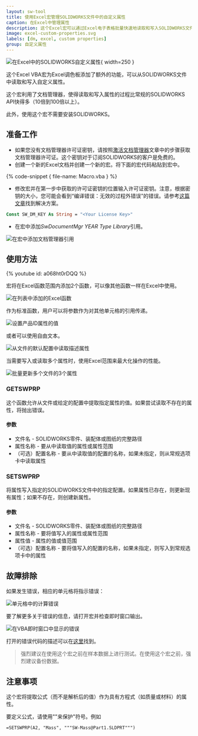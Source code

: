 ```yaml
---
layout: sw-tool
title: 使用Excel宏管理SOLIDWORKS文件中的自定义属性
caption: 在Excel中管理属性
description: 这个Excel宏可以通过Excel电子表格批量快速地读取和写入SOLIDWORKS文件中的自定义属性
image: excel-custom-properties.svg
labels: [dm, excel, custom properties]
group: 自定义属性
---
```

![在Excel中的SOLIDWORKS自定义属性](excel-custom-properties.svg){ width=250 }

这个Excel VBA宏为Excel调色板添加了额外的功能，可以从SOLIDWORKS文件中读取和写入自定义属性。

这个宏利用了文档管理器，使得读取和写入属性的过程比常规的SOLIDWORKS API快得多（10倍到100倍以上）。

此外，使用这个宏不需要安装SOLIDWORKS。

## 准备工作

* 如果您没有文档管理器许可证密钥，请按照[激活文档管理器](/solidworks-document-manager-api/getting-started/create-connection#activating-document-manager)文章中的步骤获取文档管理器许可证。这个密钥对于订阅SOLIDWORKS的客户是免费的。
* 创建一个新的Excel文档并创建一个新的宏。将下面的宏代码粘贴到宏中。

{% code-snippet { file-name: Macro.vba } %}

* 修改宏并在第一步中获取的许可证密钥的位置输入许可证密钥。注意，根据密钥的大小，您可能会看到“编译错误：无效的过程外错误”的错误。请参考[这篇文章](/solidworks-api/troubleshooting/macros/too-long-vba-macro-line/)找到解决方案。

~~~ vb jagged-bottom
Const SW_DM_KEY As String = "<Your License Key>"
~~~

* 在宏中添加*SwDocumentMgr YEAR Type Library*引用。

![在宏中添加文档管理器引用](sw-document-manager-reference.png)

## 使用方法

{% youtube id: a068ht0rDQQ %}

宏将在Excel函数范围内添加2个函数，可以像其他函数一样在Excel中使用。

![在列表中添加的Excel函数](excel-function.png)

作为标准函数，用户可以将参数作为对其他单元格的引用传递。

![设置产品ID属性的值](setting-single-property.png)

或者可以使用自由文本。

![从文件的默认配置中读取描述属性](reading-description-config-property.png)

当需要写入或读取多个属性时，使用Excel范围来最大化操作的性能。

![批量更新多个文件的3个属性](batch-set-properties.png)

### GETSWPRP

这个函数允许从文件或给定的配置中提取指定属性的值。如果尝试读取不存在的属性，将抛出错误。

#### 参数

* 文件名 - SOLIDWORKS零件、装配体或图纸的完整路径
* 属性名称 - 要从中读取值的属性或属性范围
* （可选）配置名称 - 要从中读取值的配置的名称，如果未指定，则从常规选项卡中读取属性

### SETSWPRP

将属性写入指定的SOLIDWORKS文件中的指定配置。如果属性已存在，则更新现有属性；如果不存在，则创建新属性。

#### 参数

* 文件名 - SOLIDWORKS零件、装配体或图纸的完整路径
* 属性名称 - 要将值写入的属性或属性范围
* 属性值 - 属性的值或值范围
* （可选）配置名称 - 要将值写入的配置的名称，如果未指定，则写入到常规选项卡中的属性

## 故障排除

如果发生错误，相应的单元格将指示错误：

![单元格中的计算错误](cell-error.png)

要了解更多关于错误的信息，请打开宏并检查即时窗口输出。

![在VBA即时窗口中显示的错误](immediate-window-error.png)

打开的错误代码的描述可以在[这里](https://help.solidworks.com/2015/English/api/swdocmgrapi/SolidWorks.Interop.swdocumentmgr~SolidWorks.Interop.swdocumentmgr.SwDmDocumentOpenError.html)找到。

> 强烈建议在使用这个宏之前在样本数据上进行测试。在使用这个宏之前，强烈建议备份数据。

## 注意事项

这个宏将提取公式（而不是解析后的值）作为具有方程式（如质量或材料）的属性。

要定义公式，请使用""来保护"符号。例如

~~~
=SETSWPRP(A2, "Mass", """SW-Mass@Part1.SLDPRT""")
~~~